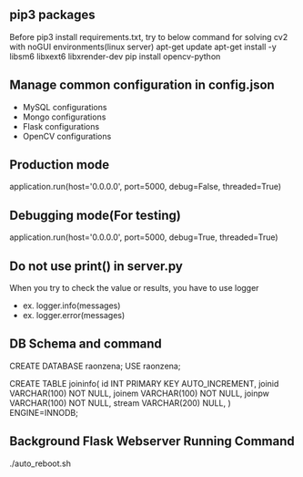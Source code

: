 ## pip3 packages
Before pip3 install requirements.txt, try to below command for solving cv2 with noGUI environments(linux server)
apt-get update
apt-get install -y libsm6 libxext6 libxrender-dev
pip install opencv-python

## Manage common configuration in config.json
- MySQL configurations
- Mongo configurations
- Flask configurations
- OpenCV configurations

## Production mode
application.run(host='0.0.0.0', port=5000, debug=False, threaded=True)

## Debugging mode(For testing)
application.run(host='0.0.0.0', port=5000, debug=True, threaded=True)

## Do not use print() in server.py
When you try to check the value or results, you have to use logger
  - ex. logger.info(messages)
  - ex. logger.error(messages)

## DB Schema and command
CREATE DATABASE raonzena;
USE raonzena;

CREATE TABLE joininfo( 
	id INT PRIMARY KEY AUTO_INCREMENT, 
	joinid VARCHAR(100) NOT NULL, 
	joinem VARCHAR(100) NOT NULL, 
	joinpw VARCHAR(100) NOT NULL,
	stream VARCHAR(200) NULL,
) ENGINE=INNODB;

## Background Flask Webserver Running Command
./auto_reboot.sh
